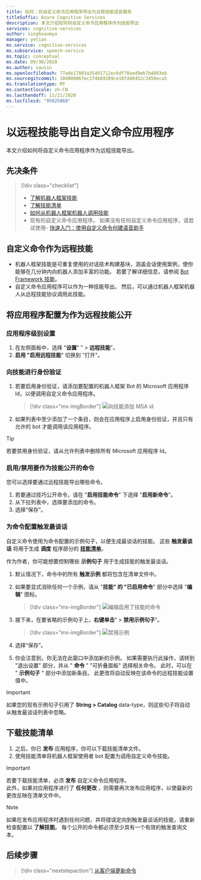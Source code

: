 ```yaml
---
title: 如何：将自定义命令应用程序导出为远程技能语音服务
titleSuffix: Azure Cognitive Services
description: 本文介绍如何将自定义命令应用程序作为技能导出
services: cognitive-services
author: singhsaumya
manager: yetian
ms.service: cognitive-services
ms.subservice: speech-service
ms.topic: conceptual
ms.date: 09/30/2020
ms.author: sausin
ms.openlocfilehash: 77ade17803a35491712ec6df70aed9eb7b4883eb
ms.sourcegitcommit: 10d00006fec1f4b69289ce18fdd0452c3458eca5
ms.translationtype: MT
ms.contentlocale: zh-CN
ms.lasthandoff: 11/21/2020
ms.locfileid: "95025868"
---
```

# <a name="export-custom-commands-application-as-a-remote-skill"></a>以远程技能导出自定义命令应用程序

本文介绍如何将自定义命令应用程序作为远程技能导出。

## <a name="prerequisites"></a>先决条件
> [!div class="checklist"]
> * [了解机器人框架技能](/azure/bot-service/skills-conceptual)
> * [了解技能清单](https://aka.ms/speech/cc-skill-manifest)
> * [如何从机器人框架机器人调用技能](/azure/bot-service/skills-about-skill-consumers)
> * 现有的自定义命令应用程序。 如果没有任何自定义命令应用程序，请尝试使用- [快速入门：使用自定义命令创建语音助手](quickstart-custom-commands-application.md)

## <a name="custom-commands-as-remote-skills"></a>自定义命令作为远程技能
* 机器人框架技能是可重复使用的对话技术构建基块，涵盖会话使用案例，使你能够在几分钟内向机器人添加丰富的功能。 若要了解详细信息，请参阅 [Bot Framework 技能](https://microsoft.github.io/botframework-solutions/overview/skills/)。
* 自定义命令应用程序可以作为一种技能导出。 然后，可以通过机器人框架机器人从远程技能协议调用此技能。

## <a name="configure-an-application-to-be-exposed-as-a-remote-skill"></a>将应用程序配置为作为远程技能公开

### <a name="application-level-settings"></a>应用程序级别设置
1. 在左侧面板中，选择 "**设置**" "  >  **远程技能**"。
1. **启用 "启用远程技能**" 切换到 "打开"。

### <a name="authentication-to-skills"></a>向技能进行身份验证
1. 若要启用身份验证，请添加要配置的机器人框架 Bot 的 Microsoft 应用程序 Id，以便调用自定义命令应用程序。
      > [!div class="mx-imgBorder"]
      > ![向技能添加 MSA id](media/custom-commands/skill-add-msa-id.png)

1. 如果列表中至少添加了一个条目，则会在应用程序上启用身份验证，并且只有允许的 bot 才能调用该应用程序。
> [!TIP]
>  若要禁用身份验证，请从允许列表中删除所有 Microsoft 应用程序 Id。 

 ### <a name="enabledisable-commands-to-be-exposed-as-skills"></a>启用/禁用要作为技能公开的命令

您可以选择要通过远程技能导出哪些命令。

1. 若要通过技巧公开命令，请在 "**启用技能命令**" 下选择 "**启用新命令**"。
1. 从下拉列表中，选择要添加的命令。
1. 选择“保存”。

### <a name="configure-triggering-utterances-for-commands"></a>为命令配置触发最谈话
自定义命令使用为命令配置的示例句子，以便生成最谈话的技能。 这些 **触发最谈话** 将用于生成 **调度** 程序部分的 [**技能清单**](https://microsoft.github.io/botframework-solutions/skills/handbook/manifest/)。

作为作者，你可能想要控制哪些 **示例句子** 用于生成技能的触发最谈话。
1. 默认情况下，命令中的所有 **触发示例** 都将包含在清单文件中。
1. 如果要显式消除任何一个示例，请从 "**技能" 的 "已启用命令**" 部分中选择 "**编辑**" 图标。
    > [!div class="mx-imgBorder"]
    > ![编辑启用了技能的命令](media/custom-commands/skill-edit-enabled-command.png)

1. 接下来，在要省略的示例句子上，**右键单击**"  >  **禁用示例句子**"。
    > [!div class="mx-imgBorder"]
    > ![禁用示例](media/custom-commands/skill-disable-example-sentences.png)

1. 选择“保存”。
1. 你会注意到，你无法在此窗口中添加新的示例。 如果需要执行此操作，请转到 "退出设置" 部分，并从 " **命令** " "可折叠面板" 选择相关命令。 此时，可以在 " **示例句子** " 部分中添加新条目。 此更改将自动反映在该命令的远程技能设置值中。

> [!IMPORTANT]
> 如果您的现有示例句子引用了 **String > Catalog** data-type，则这些句子将自动从触发最谈话列表中忽略。 

## <a name="download-skill-manifest"></a>下载技能清单
1. 之后，你已 **发布** 应用程序，你可以下载技能清单文件。
1. 使用技能清单将机器人框架使用者 bot 配置为调用自定义命令技能。
> [!IMPORTANT]
> 若要下载技能清单，必须 **发布** 自定义命令应用程序。 </br>
> 此外，如果对应用程序进行了 **任何更改** ，则需要再次发布应用程序，以使最新的更改反映在清单文件中。

> [!NOTE]
> 如果在发布应用程序时遇到任何问题，并将错误定向到触发最谈话的技能，请重新检查配置以 **了解技能**。 每个公开的命令都必须至少具有一个有效的触发查询文本。


## <a name="next-steps"></a>后续步骤

> [!div class="nextstepaction"]
> [从客户端更新命令](./how-to-custom-commands-update-command-from-client.md)
